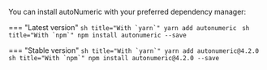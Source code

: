 You can install autoNumeric with your preferred dependency manager:

=== "Latest version"
    ```sh title="With `yarn`"
    yarn add autonumeric
    ```
    ```sh title="With `npm`"
    npm install autonumeric --save
    ```

=== "Stable version"
    ```sh title="With `yarn`"
    yarn add autonumeric@4.2.0
    ```
    ```sh title="With `npm`"
    npm install autonumeric@4.2.0 --save
    ```

[^1]: [Yarn](https://yarnpkg.com/) website
[^2]: [NPM](https://www.npmjs.com/) website
